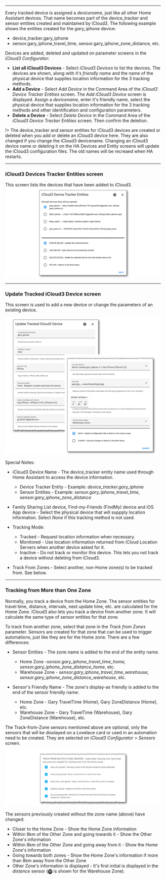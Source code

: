 ------

Every tracked device is assigned a *devicename*, just like all other Home Assistant devices. That name becomes part of the device_tracker and sensor entities created and maintained by iCloud3. The following example shows the entities created for the *gary_iphone* device:

- device_tracker.gary_iphone
- sensor.gary_iphone_travel_time, sensor.gary_iphone_zone_distance, etc.

Devices are added, deleted and updated on parameter screens in the *iCloud3 Configurator*:

- **List all iCloud3 Devices** -  Select *iCloud3 Devices* to list the devices. The devices are shown, along with it's *friendly name* and the  name of the physical device that supplies location information for the 3 tracking methods.
-  **Add a Device** - Select *Add Device* in the Command Area of the *iCloud3 Device Tracker Entities* screen. The *Add iCloud3 Device* screen is displayed. Assign a *devicename*, enter it's friendly name, select the physical device that supplies location information for the 3 tracking methods and other identification and configuration parameters.
- **Delete a Device** - Select *Delete Device* in the Command Area of the *iCloud3 Device Tracker Entities* screen. Then confirm the deletion.

!> The device_tracker and sensor entities for iCloud3 devices are created or deleted when you add or delete an iCloud3 device here. They are also changed if you change the iCloud3 devicename. Changing an iCloud3 device name or deleting it on the HA Devices and Entity screens will update the iCloud3 configuration files. The old names will be recreaed when HA restarts.



------

### iCloud3 Devices Tracker Entities screen

This screen lists the devices that have been added to iCloud3. 
![](../images/cf-device-list.png)



------

### Update Tracked iCloud3 Device screen

This screen is used to add a new device or change the parameters of an existing device.

![](../images/cf-device-update.png)

Special Notes:

- iCloud3 Device Name - The device_tracker entity name used through Home Assistant to access the device information. 
  - Device Tracker Entity - Example: *device_tracker.gary_iphone*
  - Sensor Entities - Example: *sensor.gary_iphone_travel_time, sensor.gary_iphone_zone_distance*

- Family Sharing List device, Find-my-Friends (FindMy) device and iOS App device - Select the physical device that will suppply location information. Select *None* if this tracking method is not used.
- Tracking Mode:
  - Tracked - Request location information when necessary.
  - Monitored - Use location information returned from iCloud Location Servers when another device asked for it.
  - Inactive - Do not track or monitor this device. This lets you not track a device without deleting from iCloud3.
- Track From Zones - Select another, non-Home zone(s) to be tracked from. See below.



------

### Tracking from More than One Zone

Normally, you track a device from the Home Zone. The sensor entities for travel time, distance, intervals, next update time, etc. are calculated for the Home Zone. iCloud3 also lets you track a device from another zone. It will calculate the same type of sensor entities for that zone. 

To track from another zone, select that zone in the *Track from Zones* parameter. Sensors are created for that zone that can be used to trigger automations, just like they are for the Home zone. There are a few differences:

- Sensor Entities - The zone name is added to the end of the entity name.
  - Home Zone -*sensor.gary_iphone_travel_time_home, sensor.gary_iphone_zone_distance_home*, etc.
  - Warehouse Zone - *sensor.gary_iphone_travel_time_warehouse, sensor.gary_iphone_zone_distance_warehouse*, etc.

- Sensor's Friendly Name - The zone's display-as friendly is added to the end of the sensor friendly name:
  - Home Zone - Gary TravelTime (Home), Gary ZoneDistance (Home), etc.
  - Warehouse Zone - Gary TravelTime (Warehouse), Gary ZoneDistance (Warehouse), etc.

The Track-from-Zone sensors mentioned above are optional, only the sensors that will be disolayed on a Lovelace card or used in an automation need to be created.  They are selected on *iCloud3 Configurator > Sensors* screen.

![](../images/cf-sensors-tfz.png)


The sensors previously created without the zone name (above) have changed:

- Closer to the Home Zone - Show the Home Zone information
- Within 8km of the Other Zone and going towards it - Show the Other Zone's information
- Within 8km of the Other Zone and going away from it - Show the Home Zone's information
- Going towards both zones - Show the Home Zone's information if more than 8km away from the Other Zone
- Other Zone's information is displayed - It's first initial is displayed in the *distance* sensor (🅦 is shown for the Warehouse Zone).



​	
